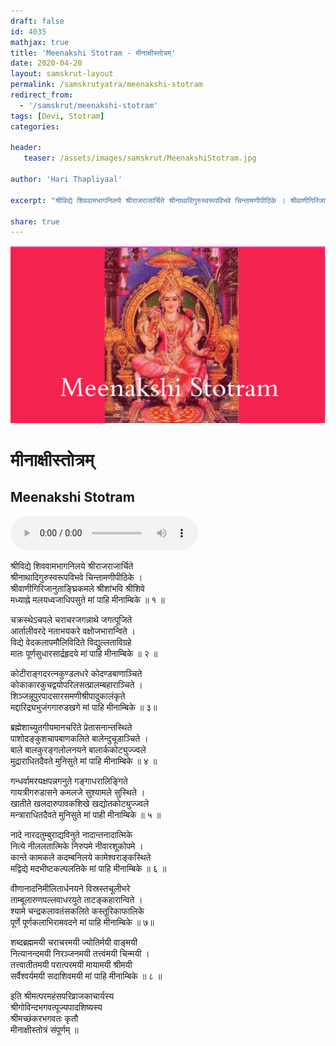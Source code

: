 ```yaml
---
draft: false
id: 4035    
mathjax: true    
title: 'Meenakshi Stotram - मीनाक्षीस्तोत्रम्'    
date: 2020-04-20    
layout: samskrut-layout 
permalink: /samskrutyatra/meenakshi-stotram
redirect_from: 
  - '/samskrut/meenakshi-stotram'
tags: [Devi, Stotram]    
categories:    
    
header:    
   teaser: /assets/images/samskrut/MeenakshiStotram.jpg    
    
author: 'Hari Thapliyaal'    
    
excerpt: "श्रीविद्ये शिववामभागनिलये श्रीराजराजार्चिते श्रीनाथादिगुरुस्वरूपविभवे चिन्तामणीपीठिके । श्रीवाणीगिरिजानुताङ्घ्रिकमले श्रीशांभवि श्रीशिवे मध्याह्ने मलयध्वजाधिपसुते मां पाहि मीनाम्बिके ॥ १ ॥ चक्रस्थेऽचपले चराचरजगन्नाथे जगत्पूजिते आर्तालीवरदे नताभयकरे वक्षोजभारान्विते । विद्ये वेदकलापमौलिविदिते विद्युल्लताविग्रहे मातः पूर्णसुधारसार्द्रहृदये मां पाहि मीनाम्बिके ॥ २ ॥ कोटीराङ्गदरत्नकुण्डलधरे कोदण्डबाणाञ्चिते कोकाकारकुचद्वयोपरिलसत्प्रालम्बहाराञ्चिते । शिञ्जन्नूपुरपादसारसमणीश्रीपादुकालंकृते"
    
share: true    
---
```

![](/assets/images/samskrut/MeenakshiStotram.jpg)    
    
# मीनाक्षीस्तोत्रम्    
## Meenakshi Stotram    
    
<audio controls>
  <source src="https://raw.githubusercontent.com/dasarpai/DAI-mp3/main/dasarpai-mp3/010-meenakshiStotram.mp3" type="audio/mp3">
  Your browser does not support the audio element.
</audio>     
    
श्रीविद्ये शिववामभागनिलये श्रीराजराजार्चिते    
श्रीनाथादिगुरुस्वरूपविभवे चिन्तामणीपीठिके ।    
श्रीवाणीगिरिजानुताङ्घ्रिकमले श्रीशांभवि श्रीशिवे    
मध्याह्ने मलयध्वजाधिपसुते मां पाहि मीनाम्बिके ॥ १ ॥    
    
चक्रस्थेऽचपले चराचरजगन्नाथे जगत्पूजिते    
आर्तालीवरदे नताभयकरे वक्षोजभारान्विते ।    
विद्ये वेदकलापमौलिविदिते विद्युल्लताविग्रहे    
मातः पूर्णसुधारसार्द्रहृदये मां पाहि मीनाम्बिके ॥ २ ॥    
    
कोटीराङ्गदरत्नकुण्डलधरे कोदण्डबाणाञ्चिते    
कोकाकारकुचद्वयोपरिलसत्प्रालम्बहाराञ्चिते ।    
शिञ्जन्नूपुरपादसारसमणीश्रीपादुकालंकृते    
मद्दारिद्र्यभुजंगगारुडखगे मां पाहि मीनाम्बिके ॥ ३॥    
    
ब्रह्मेशाच्युतगीयमानचरिते प्रेतासनान्तस्थिते    
पाशोदङ्कुशचापबाणकलिते बालेन्दुचूडाञ्चिते ।    
बाले बालकुरङ्गलोलनयने बालार्ककोट्युज्ज्वले    
मुद्राराधितदैवते मुनिसुते मां पाहि मीनाम्बिके ॥ ४ ॥    
    
गन्धर्वामरयक्षपन्नगनुते गङ्गाधरालिङ्गिते    
गायत्रीगरुडासने कमलजे सुश्यामले सुस्थिते ।    
खातीते खलदारुपावकशिखे खद्योतकोट्युज्ज्वले    
मन्त्राराधितदैवते मुनिसुते मां पाही मीनाम्बिके ॥ ५ ॥    
    
नादे नारदतुम्बुराद्यविनुते नादान्तनादात्मिके    
नित्ये नीललतात्मिके निरुपमे नीवारशूकोपमे ।    
कान्ते कामकले कदम्बनिलये कामेश्वराङ्कस्थिते    
मद्विद्ये मदभीष्टकल्पलतिके मां पाहि मीनाम्बिके ॥ ६ ॥    
    
वीणानादनिमीलितार्धनयने विस्रस्तचूलीभरे    
ताम्बूलारुणपल्लवाधरयुते ताटङ्कहारान्विते ।    
श्यामे चन्द्रकलावतंसकलिते कस्तूरिकाफालिके    
पूर्णे पूर्णकलाभिरामवदने मां पाहि मीनाम्बिके ॥ ७॥    
    
शब्दब्रह्ममयी चराचरमयी ज्योतिर्मयी वाङ्मयी    
नित्यानन्दमयी निरञ्जनमयी तत्त्वंमयी चिन्मयी ।    
तत्त्वातीतमयी परात्परमयी मायामयी श्रीमयी    
सर्वैश्वर्यमयी सदाशिवमयी मां पाहि मीनाम्बिके ॥ ८ ॥    
    
इति श्रीमत्परमहंसपरिव्राजकाचार्यस्य    
श्रीगोविन्दभगवत्पूज्यपादशिष्यस्य    
श्रीमच्छंकरभगवतः कृतौ    
मीनाक्षीस्तोत्रं संपूर्णम् ॥    
    

